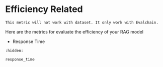 # Efficiency Related

```{attention}
This metric will not work with dataset. It only work with Evalchain.
```

Here are the metrics for evaluate the efficiency of your RAG model

- Response Time

```{toctree}
:hidden:

response_time
```